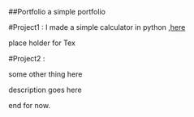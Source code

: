##Portfolio
a simple portfolio

#Project1 :
I made a simple calculator in python ,[here](https://github.com/Jpnsamurai/project-one)

place holder for Tex

#Project2 : 

some other thing here

description goes here 


end for now.

